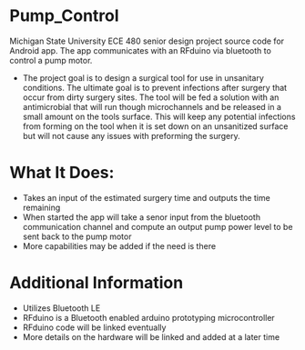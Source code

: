 # Pump_Control
Michigan State University ECE 480 senior design project source code for Android app. The app communicates with an RFduino via bluetooth to control a pump motor.

- The project goal is to design a surgical tool for use in unsanitary conditions. The ultimate goal is to prevent infections after surgery that occur from dirty surgery sites. The tool will be fed a solution with an antimicrobial that will run though microchannels and be released in a small amount on the tools surface. This will keep any potential infections from forming on the tool when it is set down on an unsanitized surface but will not cause any issues with preforming the surgery.

# What It Does:
- Takes an input of the estimated surgery time and outputs the time remaining
- When started the app will take a senor input from the bluetooth communication channel and compute an output pump power level to be sent back to the pump motor
- More capabilities may be added if the need is there

# Additional Information
- Utilizes Bluetooth LE
- RFduino is a Bluetooth enabled arduino prototyping microcontroller
- RFduino code will be linked eventually
- More details on the hardware will be linked and added at a later time
